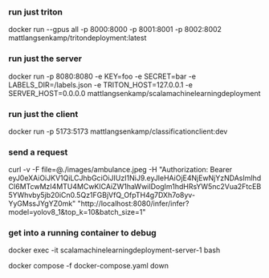 ### run just triton
docker run --gpus all -p 8000:8000 -p 8001:8001 -p 8002:8002 mattlangsenkamp/tritondeployment:latest

### run just the server
docker run -p 8080:8080 -e KEY=foo -e SECRET=bar -e LABELS_DIR=/labels.json -e TRITON_HOST=127.0.0.1 -e SERVER_HOST=0.0.0.0 mattlangsenkamp/scalamachinelearningdeployment

### run just the client
docker run -p 5173:5173 mattlangsenkamp/classificationclient:dev

### send a request
curl -v -F file=@./images/ambulance.jpeg -H "Authorization: Bearer eyJ0eXAiOiJKV1QiLCJhbGciOiJIUzI1NiJ9.eyJleHAiOjE4NjEwNjYzNDAsImlhdCI6MTcwMzI4MTU4MCwKICAiZW1haWwiIDogIm1hdHRsYW5nc2Vua2FtcEB5YWhvby5jb20iCn0.5Qz1FGBjVfQ_OfpTH4g7DXh7o8yv-YyGMssJYgYZ0mk"  "http://localhost:8080/infer/infer?model=yolov8_1&top_k=10&batch_size=1"

### get into a running container to debug
docker exec -it scalamachinelearningdeployment-server-1 bash 

docker compose -f docker-compose.yaml down


